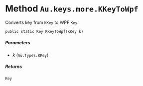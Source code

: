 # Method `Au.keys.more.KKeyToWpf`

Converts key from `KKey` to WPF `Key`.

```
public static Key KKeyToWpf(KKey k)
```

##### Parameters

- *k*  (`Au.Types.KKey`)

##### Returns

`Key`